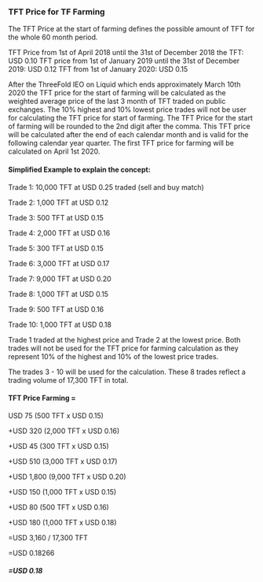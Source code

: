### TFT Price for TF Farming


The TFT Price at the start of farming defines the possible amount of TFT for the whole 60 month period.

TFT Price from 1st of April 2018 until the 31st of December 2018 the TFT:	USD 0.10
TFT price from 1st of January 2019 until the 31st of December 2019:		USD 0.12
TFT from 1st of January 2020:							USD 0.15

After the ThreeFold IEO on Liquid which ends approximately March 10th 2020 the TFT price for the start of farming will be calculated as the weighted average price of the last 3 month of TFT traded on public exchanges. The 10% highest and 10% lowest price trades will not be user for calculating the TFT price for start of farming. The TFT Price for the start of farming will be rounded to the 2nd digit after the comma. This TFT price will be calculated after the end of each calendar month and is valid for the following calendar year quarter. The first TFT price for farming will be calculated on April 1st 2020.

#### Simplified Example to explain the concept:


Trade 1:	10,000 TFT 	at 	USD 0.25 traded (sell and buy match)

Trade 2:	1,000 TFT 	at 	USD 0.12

Trade 3: 	500 TFT 	at 	USD 0.15

Trade 4: 	2,000 TFT 	at 	USD 0.16

Trade 5: 	300 TFT 	at 	USD 0.15

Trade 6: 	3,000 TFT 	at 	USD 0.17

Trade 7: 	9,000 TFT	at 	USD 0.20

Trade 8: 	1,000 TFT 	at 	USD 0.15

Trade 9: 	500 TFT 	at 	USD 0.16

Trade 10: 	1,000 TFT 	at 	USD 0.18


Trade 1 traded at the highest price and Trade 2 at the lowest price. Both trades will not be used for the TFT price for farming calculation as they represent 10% of the highest and 10% of the lowest price trades.

The trades 3 - 10 will be used for the calculation. These 8 trades reflect a trading volume of 17,300 TFT in total.


#### TFT Price Farming =	
USD 75 (500 TFT x USD 0.15) 

+USD 320 (2,000 TFT x USD 0.16)

+USD 45 (300 TFT x USD 0.15)

+USD 510 (3,000 TFT x USD 0.17)

+USD 1,800 (9,000 TFT x USD 0.20)

+USD 150 (1,000 TFT x USD 0.15)

+USD 80 (500 TFT x USD 0.16)

+USD 180 (1,000 TFT x USD 0.18)
      
=USD 3,160 / 17,300 TFT 
      
=USD 0.18266

##### =USD 0.18
